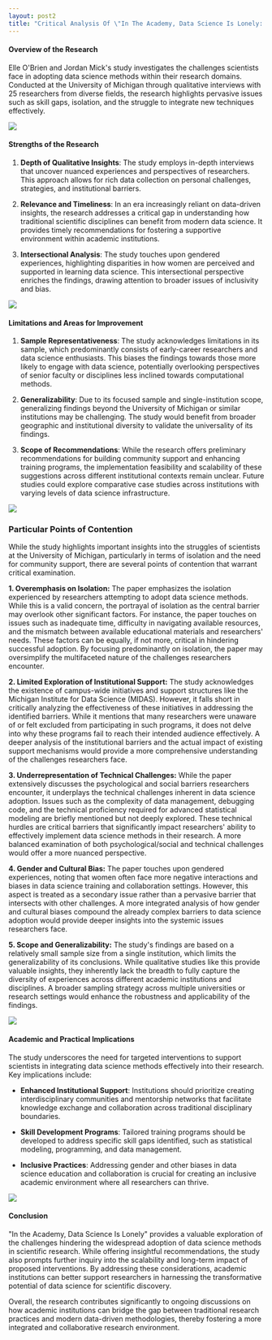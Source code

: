 ```yaml
---
layout: post2
title: "Critical Analysis Of \"In The Academy, Data Science Is Lonely: Barriers To Adopting Data Science Methods For Scientific Research\""
---
```


#### Overview of the Research

Elle O'Brien and Jordan Mick's study investigates the challenges scientists face in adopting data science methods within their research domains. Conducted at the University of Michigan through qualitative interviews with 25 researchers from diverse fields, the research highlights pervasive issues such as skill gaps, isolation, and the struggle to integrate new techniques effectively.

![](https://t3.ftcdn.net/jpg/05/64/24/12/360_F_564241269_YgngE8lZm0FRjRMh5XaJfv0SFHng2em9.jpg)

#### Strengths of the Research

1. **Depth of Qualitative Insights**: The study employs in-depth interviews that uncover nuanced experiences and perspectives of researchers. This approach allows for rich data collection on personal challenges, strategies, and institutional barriers.

2. **Relevance and Timeliness**: In an era increasingly reliant on data-driven insights, the research addresses a critical gap in understanding how traditional scientific disciplines can benefit from modern data science. It provides timely recommendations for fostering a supportive environment within academic institutions.

3. **Intersectional Analysis**: The study touches upon gendered experiences, highlighting disparities in how women are perceived and supported in learning data science. This intersectional perspective enriches the findings, drawing attention to broader issues of inclusivity and bias.

![](https://cdn.thecollector.com/wp-content/uploads/2024/03/understanding-the-meaning-of-utopia.jpg?width=1400&quality=70)

#### Limitations and Areas for Improvement

1. **Sample Representativeness**: The study acknowledges limitations in its sample, which predominantly consists of early-career researchers and data science enthusiasts. This biases the findings towards those more likely to engage with data science, potentially overlooking perspectives of senior faculty or disciplines less inclined towards computational methods.

2. **Generalizability**: Due to its focused sample and single-institution scope, generalizing findings beyond the University of Michigan or similar institutions may be challenging. The study would benefit from broader geographic and institutional diversity to validate the universality of its findings.

3. **Scope of Recommendations**: While the research offers preliminary recommendations for building community support and enhancing training programs, the implementation feasibility and scalability of these suggestions across different institutional contexts remain unclear. Future studies could explore comparative case studies across institutions with varying levels of data science infrastructure.

![](https://t4.ftcdn.net/jpg/05/49/28/65/360_F_549286518_piXNswnbo7AKQvBFpz4FF26GhZWgZhoM.jpg)

### Particular Points of Contention

While the study highlights important insights into the struggles of scientists at the University of Michigan, particularly in terms of isolation and the need for community support, there are several points of contention that warrant critical examination.

**1. Overemphasis on Isolation:**
The paper emphasizes the isolation experienced by researchers attempting to adopt data science methods. While this is a valid concern, the portrayal of isolation as the central barrier may overlook other significant factors. For instance, the paper touches on issues such as inadequate time, difficulty in navigating available resources, and the mismatch between available educational materials and researchers' needs. These factors can be equally, if not more, critical in hindering successful adoption. By focusing predominantly on isolation, the paper may oversimplify the multifaceted nature of the challenges researchers encounter.

**2. Limited Exploration of Institutional Support:**
The study acknowledges the existence of campus-wide initiatives and support structures like the Michigan Institute for Data Science (MIDAS). However, it falls short in critically analyzing the effectiveness of these initiatives in addressing the identified barriers. While it mentions that many researchers were unaware of or felt excluded from participating in such programs, it does not delve into why these programs fail to reach their intended audience effectively. A deeper analysis of the institutional barriers and the actual impact of existing support mechanisms would provide a more comprehensive understanding of the challenges researchers face.

**3. Underrepresentation of Technical Challenges:**
While the paper extensively discusses the psychological and social barriers researchers encounter, it underplays the technical challenges inherent in data science adoption. Issues such as the complexity of data management, debugging code, and the technical proficiency required for advanced statistical modeling are briefly mentioned but not deeply explored. These technical hurdles are critical barriers that significantly impact researchers' ability to effectively implement data science methods in their research. A more balanced examination of both psychological/social and technical challenges would offer a more nuanced perspective.

**4. Gender and Cultural Bias:**
The paper touches upon gendered experiences, noting that women often face more negative interactions and biases in data science training and collaboration settings. However, this aspect is treated as a secondary issue rather than a pervasive barrier that intersects with other challenges. A more integrated analysis of how gender and cultural biases compound the already complex barriers to data science adoption would provide deeper insights into the systemic issues researchers face.

**5. Scope and Generalizability:**
The study's findings are based on a relatively small sample size from a single institution, which limits the generalizability of its conclusions. While qualitative studies like this provide valuable insights, they inherently lack the breadth to fully capture the diversity of experiences across different academic institutions and disciplines. A broader sampling strategy across multiple universities or research settings would enhance the robustness and applicability of the findings.

![](https://i.seadn.io/gae/wdL05d2EQa01mtZc1n-rvIAfv_90f5W8BI5fpKGIcgan-k3X9ec4z6Ja7evsWR1yUOJ34BTDYh3lFEmG6cnrZP0SQ7UNwjQc5Ny9ug?auto=format&dpr=1&w=1000)

#### Academic and Practical Implications

The study underscores the need for targeted interventions to support scientists in integrating data science methods effectively into their research. Key implications include:

- **Enhanced Institutional Support**: Institutions should prioritize creating interdisciplinary communities and mentorship networks that facilitate knowledge exchange and collaboration across traditional disciplinary boundaries.
  
- **Skill Development Programs**: Tailored training programs should be developed to address specific skill gaps identified, such as statistical modeling, programming, and data management.

- **Inclusive Practices**: Addressing gender and other biases in data science education and collaboration is crucial for creating an inclusive academic environment where all researchers can thrive.

![](https://t3.ftcdn.net/jpg/05/62/55/46/360_F_562554604_tAh4jbwXLm9sx8SCSeQ3vxiS2lZ7N1V9.jpg)

#### Conclusion

"In the Academy, Data Science Is Lonely" provides a valuable exploration of the challenges hindering the widespread adoption of data science methods in scientific research. While offering insightful recommendations, the study also prompts further inquiry into the scalability and long-term impact of proposed interventions. By addressing these considerations, academic institutions can better support researchers in harnessing the transformative potential of data science for scientific discovery.

Overall, the research contributes significantly to ongoing discussions on how academic institutions can bridge the gap between traditional research practices and modern data-driven methodologies, thereby fostering a more integrated and collaborative research environment.